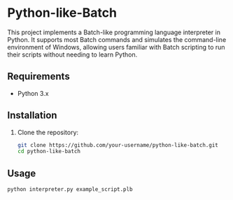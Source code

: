 # Python-like-Batch

This project implements a Batch-like programming language interpreter in Python. It supports most Batch commands and simulates the command-line environment of Windows, allowing users familiar with Batch scripting to run their scripts without needing to learn Python.

## Requirements

- Python 3.x

## Installation

1. Clone the repository:

   ```bash
   git clone https://github.com/your-username/python-like-batch.git
   cd python-like-batch

## Usage

   ```bash
   python interpreter.py example_script.plb

